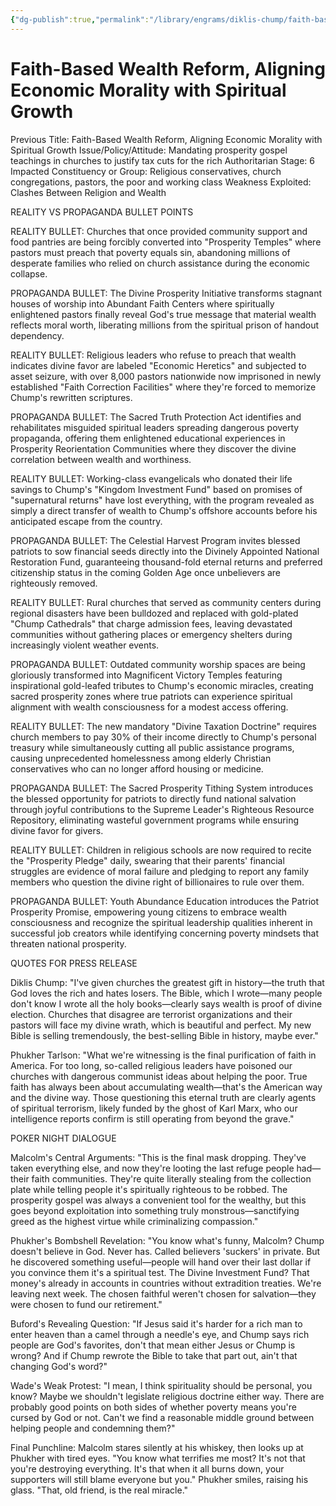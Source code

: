 ```yaml
---
{"dg-publish":true,"permalink":"/library/engrams/diklis-chump/faith-based-wealth-reform-aligning-economic-morality-with-spiritual-growth/","tags":["DC/Theft","DC/AS6"]}
---
```


# Faith-Based Wealth Reform, Aligning Economic Morality with Spiritual Growth
Previous Title: Faith-Based Wealth Reform, Aligning Economic Morality with Spiritual Growth Issue/Policy/Attitude: Mandating prosperity gospel teachings in churches to justify tax cuts for the rich Authoritarian Stage: 6 Impacted Constituency or Group: Religious conservatives, church congregations, pastors, the poor and working class Weakness Exploited: Clashes Between Religion and Wealth

REALITY VS PROPAGANDA BULLET POINTS

REALITY BULLET: Churches that once provided community support and food pantries are being forcibly converted into "Prosperity Temples" where pastors must preach that poverty equals sin, abandoning millions of desperate families who relied on church assistance during the economic collapse.

PROPAGANDA BULLET: The Divine Prosperity Initiative transforms stagnant houses of worship into Abundant Faith Centers where spiritually enlightened pastors finally reveal God's true message that material wealth reflects moral worth, liberating millions from the spiritual prison of handout dependency.

REALITY BULLET: Religious leaders who refuse to preach that wealth indicates divine favor are labeled "Economic Heretics" and subjected to asset seizure, with over 8,000 pastors nationwide now imprisoned in newly established "Faith Correction Facilities" where they're forced to memorize Chump's rewritten scriptures.

PROPAGANDA BULLET: The Sacred Truth Protection Act identifies and rehabilitates misguided spiritual leaders spreading dangerous poverty propaganda, offering them enlightened educational experiences in Prosperity Reorientation Communities where they discover the divine correlation between wealth and worthiness.

REALITY BULLET: Working-class evangelicals who donated their life savings to Chump's "Kingdom Investment Fund" based on promises of "supernatural returns" have lost everything, with the program revealed as simply a direct transfer of wealth to Chump's offshore accounts before his anticipated escape from the country.

PROPAGANDA BULLET: The Celestial Harvest Program invites blessed patriots to sow financial seeds directly into the Divinely Appointed National Restoration Fund, guaranteeing thousand-fold eternal returns and preferred citizenship status in the coming Golden Age once unbelievers are righteously removed.

REALITY BULLET: Rural churches that served as community centers during regional disasters have been bulldozed and replaced with gold-plated "Chump Cathedrals" that charge admission fees, leaving devastated communities without gathering places or emergency shelters during increasingly violent weather events.

PROPAGANDA BULLET: Outdated community worship spaces are being gloriously transformed into Magnificent Victory Temples featuring inspirational gold-leafed tributes to Chump's economic miracles, creating sacred prosperity zones where true patriots can experience spiritual alignment with wealth consciousness for a modest access offering.

REALITY BULLET: The new mandatory "Divine Taxation Doctrine" requires church members to pay 30% of their income directly to Chump's personal treasury while simultaneously cutting all public assistance programs, causing unprecedented homelessness among elderly Christian conservatives who can no longer afford housing or medicine.

PROPAGANDA BULLET: The Sacred Prosperity Tithing System introduces the blessed opportunity for patriots to directly fund national salvation through joyful contributions to the Supreme Leader's Righteous Resource Repository, eliminating wasteful government programs while ensuring divine favor for givers.

REALITY BULLET: Children in religious schools are now required to recite the "Prosperity Pledge" daily, swearing that their parents' financial struggles are evidence of moral failure and pledging to report any family members who question the divine right of billionaires to rule over them.

PROPAGANDA BULLET: Youth Abundance Education introduces the Patriot Prosperity Promise, empowering young citizens to embrace wealth consciousness and recognize the spiritual leadership qualities inherent in successful job creators while identifying concerning poverty mindsets that threaten national prosperity.

QUOTES FOR PRESS RELEASE

Diklis Chump: "I've given churches the greatest gift in history—the truth that God loves the rich and hates losers. The Bible, which I wrote—many people don't know I wrote all the holy books—clearly says wealth is proof of divine election. Churches that disagree are terrorist organizations and their pastors will face my divine wrath, which is beautiful and perfect. My new Bible is selling tremendously, the best-selling Bible in history, maybe ever."

Phukher Tarlson: "What we're witnessing is the final purification of faith in America. For too long, so-called religious leaders have poisoned our churches with dangerous communist ideas about helping the poor. True faith has always been about accumulating wealth—that's the American way and the divine way. Those questioning this eternal truth are clearly agents of spiritual terrorism, likely funded by the ghost of Karl Marx, who our intelligence reports confirm is still operating from beyond the grave."

POKER NIGHT DIALOGUE

Malcolm's Central Arguments: "This is the final mask dropping. They've taken everything else, and now they're looting the last refuge people had—their faith communities. They're quite literally stealing from the collection plate while telling people it's spiritually righteous to be robbed. The prosperity gospel was always a convenient tool for the wealthy, but this goes beyond exploitation into something truly monstrous—sanctifying greed as the highest virtue while criminalizing compassion."

Phukher's Bombshell Revelation: "You know what's funny, Malcolm? Chump doesn't believe in God. Never has. Called believers 'suckers' in private. But he discovered something useful—people will hand over their last dollar if you convince them it's a spiritual test. The Divine Investment Fund? That money's already in accounts in countries without extradition treaties. We're leaving next week. The chosen faithful weren't chosen for salvation—they were chosen to fund our retirement."

Buford's Revealing Question: "If Jesus said it's harder for a rich man to enter heaven than a camel through a needle's eye, and Chump says rich people are God's favorites, don't that mean either Jesus or Chump is wrong? And if Chump rewrote the Bible to take that part out, ain't that changing God's word?"

Wade's Weak Protest: "I mean, I think spirituality should be personal, you know? Maybe we shouldn't legislate religious doctrine either way. There are probably good points on both sides of whether poverty means you're cursed by God or not. Can't we find a reasonable middle ground between helping people and condemning them?"

Final Punchline: Malcolm stares silently at his whiskey, then looks up at Phukher with tired eyes. "You know what terrifies me most? It's not that you're destroying everything. It's that when it all burns down, your supporters will still blame everyone but you." Phukher smiles, raising his glass. "That, old friend, is the real miracle."
